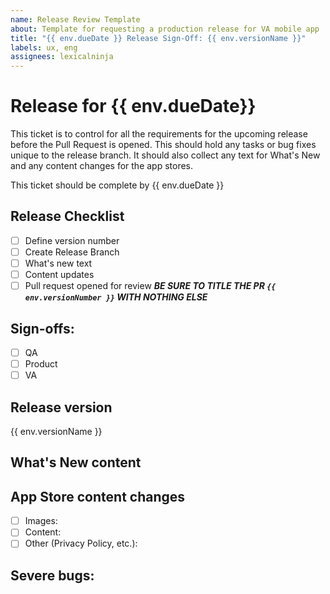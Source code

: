```yaml
---
name: Release Review Template
about: Template for requesting a production release for VA mobile app
title: "{{ env.dueDate }} Release Sign-Off: {{ env.versionName }}"
labels: ux, eng
assignees: lexicalninja
---
```

# Release for {{ env.dueDate}}
This ticket is to control for all the requirements for the upcoming release before the Pull Request is opened. This should hold any tasks or bug fixes unique to the release branch. It should also collect any text for What's New and any content changes for the app stores.

This ticket should be complete by {{ env.dueDate }}
## Release Checklist

- [ ] Define version number
- [ ] Create Release Branch
- [ ] What's new text
- [ ] Content updates
- [ ] Pull request opened for review ***BE SURE TO TITLE THE PR `{{ env.versionNumber }}` WITH NOTHING ELSE***

## Sign-offs: 
<!-- All groups should check the box when they approve --> 
- [ ] QA 
- [ ] Product
- [ ] VA 

## Release version

{{ env.versionName }}

## What's New content
<!-- Define the content for the What's New sections of the app stores here -->

## App Store content changes
- [ ] Images: 
- [ ] Content:
- [ ] Other (Privacy Policy, etc.):

## Severe bugs:
<!-- Link any severe bug tickets here and indicate if they need review or if they are scheduled/blocked -->

